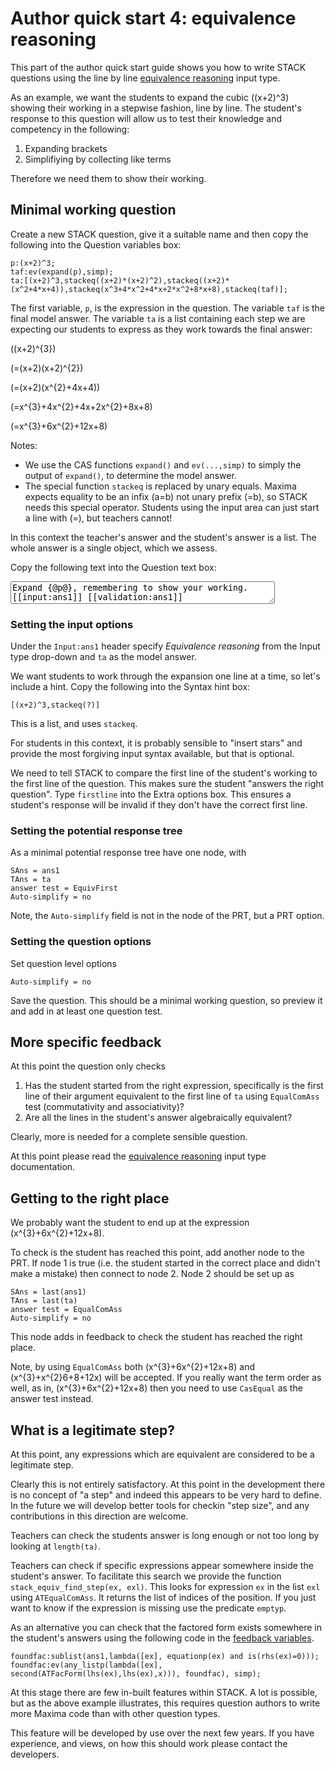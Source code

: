 # Author quick start 4: equivalence reasoning


This part of the author quick start guide shows you how to write STACK questions using the line by line [equivalence reasoning](../CAS/Equivalence_reasoning.md) input type.

As an example, we want the students to expand the cubic \((x+2)^3\) showing their working in a stepwise fashion, line by line.
The student's response to this question will allow us to test their knowledge and competency in the following:

1. Expanding brackets
2. Simplifiying by collecting like terms

Therefore we need them to show their working. 

## Minimal working question ##

Create a new STACK question, give it a suitable name and then copy the following into the Question variables box:


	p:(x+2)^3;
	taf:ev(expand(p),simp);
	ta:[(x+2)^3,stackeq((x+2)*(x+2)^2),stackeq((x+2)*(x^2+4*x+4)),stackeq(x^3+4*x^2+4*x+2*x^2+8*x+8),stackeq(taf)];

The first variable, `p`, is the expression in the question. The variable `taf` is the final model answer.
The variable `ta` is a list containing each step we are expecting our students to express as they work towards the final answer:

\((x+2)^{3}\)

\(=(x+2)(x+2)^{2}\)

\(=(x+2)(x^{2}+4x+4)\)

\(=x^{3}+4x^{2}+4x+2x^{2}+8x+8\)

\(=x^{3}+6x^{2}+12x+8\)


Notes:

* We use the CAS functions `expand()` and `ev(...,simp)` to simply the output of `expand()`, to determine the model answer. 
* The special function `stackeq` is replaced by unary equals.  Maxima expects equality to be an infix \(a=b\) not unary prefix \(=b\), so STACK needs this special operator.  Students using the input area can just start a line with \(=\), but teachers cannot!

In this context the teacher's answer and the student's answer is a list.  The whole answer is a single object, which we assess.

Copy the following text into the Question text box:

<textarea readonly="readonly" rows="2" cols="50">
Expand {@p@}, remembering to show your working.
[[input:ans1]] [[validation:ans1]]
</textarea>

### Setting the input options ###

Under the `Input:ans1` header specify _Equivalence reasoning_ from the Input type drop-down and `ta` as the model answer.

We want students to work through the expansion one line at a time, so let's include a hint. Copy the following into the Syntax hint box:

    [(x+2)^3,stackeq(?)]

This is a list, and uses `stackeq`.

For students in this context, it is probably sensible to "insert stars" and provide the most forgiving input syntax available, but that is optional.

We need to tell STACK to compare the first line of the student's working to the first line of the question. This makes sure the student "answers the right question".
Type `firstline` into the Extra options box.
This ensures a student's response will be invalid if they don't have the correct first line.

### Setting the potential response tree ###

As a minimal potential response tree have one node, with 

    SAns = ans1
    TAns = ta
    answer test = EquivFirst
    Auto-simplify = no

Note, the `Auto-simplify` field is not in the node of the PRT, but a PRT option.

### Setting the question options ###

Set question level options

    Auto-simplify = no

Save the question.  This should be a minimal working question, so preview it and add in at least one question test.

## More specific feedback

At this point the question only checks

1. Has the student started from the right expression, specifically is the first line of their argument equivalent to the first line of `ta` using `EqualComAss` test (commutativity and associativity)?
2. Are all the lines in the student's answer algebraically equivalent?

Clearly, more is needed for a complete sensible question.

At this point please read the [equivalence reasoning](../CAS/Equivalence_reasoning.md) input type documentation.

## Getting to the right place ##

We probably want the student to end up at the expression \(x^{3}+6x^{2}+12x+8\).

To check is the student has reached this point, add another node to the PRT.  If node 1 is true (i.e. the student started in the correct place and didn't make a mistake) then connect to node 2.
Node 2 should be set up as

    SAns = last(ans1)
    TAns = last(ta)
    answer test = EqualComAss
    Auto-simplify = no

This node adds in feedback to check the student has reached the right place.

Note, by using `EqualComAss` both \(x^{3}+6x^{2}+12x+8\) and \(x^{3}+x^{2}6+8+12x\) will be accepted.
If you really want the term order as well, as in, \(x^{3}+6x^{2}+12x+8\) then you need to use `CasEqual` as the answer test instead.

## What is a legitimate step?

At this point, any expressions which are equivalent are considered to be a legitimate step.

Clearly this is not entirely satisfactory.
At this point in the development there is no concept of "a step" and indeed this appears to be very hard to define.
In the future we will develop better tools for checkin "step size", and any contributions in this direction are welcome.

Teachers can check the students answer is long enough or not too long by looking at `length(ta)`.

Teachers can check if specific expressions appear somewhere inside the student's answer.  To facilitate this search we provide the function `stack_equiv_find_step(ex, exl)`.  This looks for expression `ex` in the list `exl` using `ATEqualComAss`.  It returns the list of indices of the position.  If you just want to know if the expression is missing use the predicate `emptyp`.

As an alternative you can check that the factored form exists somewhere in the student's answers using the following code in the [feedback variables](KeyVals.md).

    foundfac:sublist(ans1,lambda([ex], equationp(ex) and is(rhs(ex)=0)));
    foundfac:ev(any_listp(lambda([ex], second(ATFacForm(lhs(ex),lhs(ex),x))), foundfac), simp);

At this stage there are few in-built features within STACK.  A lot is possible, but as the above example illustrates, this requires question authors to write more Maxima code than with other question types.

This feature will be developed by use over the next few years.
If you have experience, and views, on how this should work please contact the developers.
